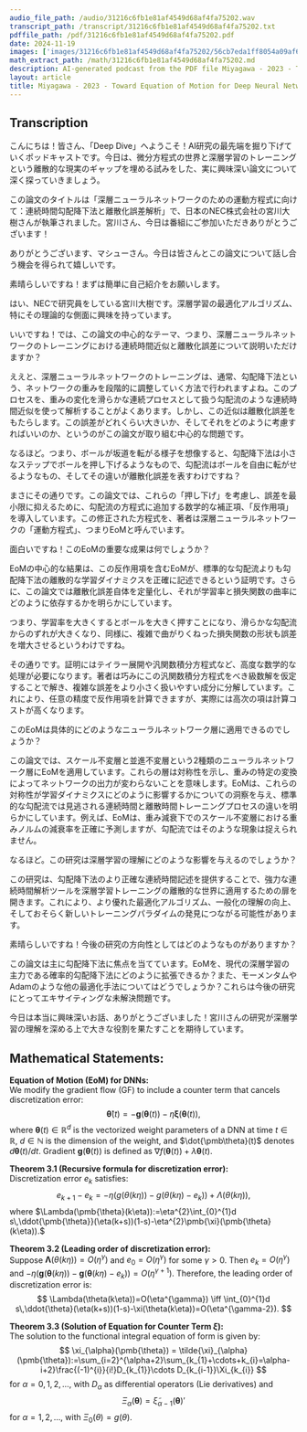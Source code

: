 ```yaml
---
audio_file_path: /audio/31216c6fb1e81af4549d68af4fa75202.wav
transcript_path: /transcript/31216c6fb1e81af4549d68af4fa75202.txt
pdffile_path: /pdf/31216c6fb1e81af4549d68af4fa75202.pdf
date: 2024-11-19
images: ['images/31216c6fb1e81af4549d68af4fa75202/56cb7eda1ff8054a09af6eb575d9f13a85d1ea2f992eef88b5e4fb408c4f3eeb.jpg', 'images/31216c6fb1e81af4549d68af4fa75202/bf40d08e31e394b0f61a763a8ec3f06704e2349f5e4d5610217682cd8535974b.jpg', 'images/31216c6fb1e81af4549d68af4fa75202/7a34dc3113f56f7f560d27edf7beedc9cf017fe249e41e196bef2c58d5c32942.jpg', 'images/31216c6fb1e81af4549d68af4fa75202/c6ae0298c755e4f3dc4fbf1a57270d592d35676b89ab69ddfcdf662d2a2b78a7.jpg', 'images/31216c6fb1e81af4549d68af4fa75202/d313a0ba202f57bd845fff8f7e44472b0a6417712664c87dcaa4db7ba36f2eaa.jpg', 'images/31216c6fb1e81af4549d68af4fa75202/352deb968d35fff93abc48bc4066b2508e3490ac451f7106a3b53dfa4cd2e6cd.jpg', 'images/31216c6fb1e81af4549d68af4fa75202/27f9c7868e1d05119243e466caf4067fc35f11155c7407fe3e0ae81f0421e33f.jpg', 'images/31216c6fb1e81af4549d68af4fa75202/1f9c798ea0985012d0f7d5e685dd5becf5235ec11bc0ca482311ed8566053b3e.jpg', 'images/31216c6fb1e81af4549d68af4fa75202/f8ce4796907eb0588ef879c214de1f9054102fa2ea641feb1c9cd5df854a827d.jpg', 'images/31216c6fb1e81af4549d68af4fa75202/0338df7c9ac052ab02fb0f3017ba71ed7953f67092583c733854b7924cfaec14.jpg', 'images/31216c6fb1e81af4549d68af4fa75202/fce55c28bdda549c1db39b199a5c87483702cba7f5639fcc2dc1f8a4f1425190.jpg']
math_extract_path: /math/31216c6fb1e81af4549d68af4fa75202.md
description: AI-generated podcast from the PDF file Miyagawa - 2023 - Toward Equation of Motion for Deep Neural Networks_JP / 31216c6fb1e81af4549d68af4fa75202
layout: article
title: Miyagawa - 2023 - Toward Equation of Motion for Deep Neural Networks_JP
---
```


## Transcription
こんにちは！皆さん、「Deep Dive」へようこそ！AI研究の最先端を掘り下げていくポッドキャストです。今日は、微分方程式の世界と深層学習のトレーニングという離散的な現実のギャップを埋める試みをした、実に興味深い論文について深く探っていきましょう。

この論文のタイトルは「深層ニューラルネットワークのための運動方程式に向けて：連続時間勾配降下法と離散化誤差解析」で、日本のNEC株式会社の宮川大樹さんが執筆されました。宮川さん、今日は番組にご参加いただきありがとうございます！

ありがとうございます、マシューさん。今日は皆さんとこの論文について話し合う機会を得られて嬉しいです。

素晴らしいですね！まずは簡単に自己紹介をお願いします。

はい、NECで研究員をしている宮川大樹です。深層学習の最適化アルゴリズム、特にその理論的な側面に興味を持っています。

いいですね！では、この論文の中心的なテーマ、つまり、深層ニューラルネットワークのトレーニングにおける連続時間近似と離散化誤差について説明いただけますか？

ええと、深層ニューラルネットワークのトレーニングは、通常、勾配降下法という、ネットワークの重みを段階的に調整していく方法で行われますよね。このプロセスを、重みの変化を滑らかな連続プロセスとして扱う勾配流のような連続時間近似を使って解析することがよくあります。しかし、この近似は離散化誤差をもたらします。この誤差がどれくらい大きいか、そしてそれをどのように考慮すればいいのか、というのがこの論文が取り組む中心的な問題です。

なるほど。つまり、ボールが坂道を転がる様子を想像すると、勾配降下法は小さなステップでボールを押し下げるようなもので、勾配流はボールを自由に転がせるようなもの、そしてその違いが離散化誤差を表すわけですね？

まさにその通りです。この論文では、これらの「押し下げ」を考慮し、誤差を最小限に抑えるために、勾配流の方程式に追加する数学的な補正項、「反作用項」を導入しています。この修正された方程式を、著者は深層ニューラルネットワークの「運動方程式」、つまりEoMと呼んでいます。

面白いですね！このEoMの重要な成果は何でしょうか？

EoMの中心的な結果は、この反作用項を含むEoMが、標準的な勾配流よりも勾配降下法の離散的な学習ダイナミクスを正確に記述できるという証明です。さらに、この論文では離散化誤差自体を定量化し、それが学習率と損失関数の曲率にどのように依存するかを明らかにしています。

つまり、学習率を大きくするとボールを大きく押すことになり、滑らかな勾配流からのずれが大きくなり、同様に、複雑で曲がりくねった損失関数の形状も誤差を増大させるというわけですね。

その通りです。証明にはテイラー展開や汎関数積分方程式など、高度な数学的な処理が必要になります。著者は巧みにこの汎関数積分方程式をべき級数解を仮定することで解き、複雑な誤差をより小さく扱いやすい成分に分解しています。これにより、任意の精度で反作用項を計算できますが、実際には高次の項は計算コストが高くなります。

このEoMは具体的にどのようなニューラルネットワーク層に適用できるのでしょうか？

この論文では、スケール不変層と並進不変層という2種類のニューラルネットワーク層にEoMを適用しています。これらの層は対称性を示し、重みの特定の変換によってネットワークの出力が変わらないことを意味します。EoMは、これらの対称性が学習ダイナミクスにどのように影響するかについての洞察を与え、標準的な勾配流では見逃される連続時間と離散時間トレーニングプロセスの違いを明らかにしています。例えば、EoMは、重み減衰下でのスケール不変層における重みノルムの減衰率を正確に予測しますが、勾配流ではそのような現象は捉えられません。

なるほど。この研究は深層学習の理解にどのような影響を与えるのでしょうか？

この研究は、勾配降下法のより正確な連続時間記述を提供することで、強力な連続時間解析ツールを深層学習トレーニングの離散的な世界に適用するための扉を開きます。これにより、より優れた最適化アルゴリズム、一般化の理解の向上、そしておそらく新しいトレーニングパラダイムの発見につながる可能性があります。

素晴らしいですね！今後の研究の方向性としてはどのようなものがありますか？

この論文は主に勾配降下法に焦点を当てています。EoMを、現代の深層学習の主力である確率的勾配降下法にどのように拡張できるか？また、モーメンタムやAdamのような他の最適化手法についてはどうでしょうか？これらは今後の研究にとってエキサイティングな未解決問題です。

今日は本当に興味深いお話、ありがとうございました！宮川さんの研究が深層学習の理解を深める上で大きな役割を果たすことを期待しています。



## Mathematical Statements:

**Equation of Motion (EoM) for DNNs:**  
We modify the gradient flow (GF) to include a counter term that cancels discretization error:
$$
\pmb{\dot{\theta}}(t)=-\pmb{g}(\pmb{\theta}(t))-\eta\pmb{\xi}(\pmb{\theta}(t)),
$$
where $\pmb{\theta}(t) \in \mathbb{R}^{d}$ is the vectorized weight parameters of a DNN at time $t \in \mathbb{R}$, $d \in \mathbb{N}$ is the dimension of the weight, and $\dot{\pmb\theta}(t)$ denotes $d\pmb{\theta}(t)/dt$. Gradient $\pmb{g}(\pmb{\theta}(t))$ is defined as $\nabla f(\pmb{\theta}(t))+\lambda\pmb{\theta}(t)$.

**Theorem 3.1 (Recursive formula for discretization error):**  
Discretization error $e_{k}$ satisfies:
$$
{e_{k+1}-e_{k}=-\eta\big(g(\theta(k\eta))-g(\theta(k\eta)-e_{k})\big)+\Lambda(\theta(k\eta))},
$$
where $\Lambda(\pmb{\theta}(k\eta)):=\eta^{2}\int_{0}^{1}d s\,\ddot{\pmb{\theta}}(\eta(k+s))(1-s)-\eta^{2}\pmb{\xi}(\pmb{\theta}(k\eta)).$

**Theorem 3.2 (Leading order of discretization error):**  
Suppose $\mathbf{\Lambda}(\theta(k\eta))=O(\eta^{\gamma})$ and $e_{0}=O(\eta^{\gamma})$ for some $\gamma>0$. Then $e_{k}=O(\eta^{\gamma})$ and $-\eta(\pmb{g}(\pmb{\theta}(k\eta))-\pmb{g}(\pmb{\theta}(k\eta)-e_{k}))=O(\eta^{\gamma+1})$. Therefore, the leading order of discretization error is:
$$
\Lambda(\theta(k\eta))=O(\eta^{\gamma}) \iff \int_{0}^{1}d s\,\ddot{\theta}(\eta(k+s))(1-s)-\xi(\theta(k\eta))=O(\eta^{\gamma-2}).
$$

**Theorem 3.3 (Solution of Equation for Counter Term $\xi$):**  
The solution to the functional integral equation of form is given by:
$$
\xi_{\alpha}(\pmb{\theta}) = \tilde{\xi}_{\alpha}(\pmb{\theta}):=\sum_{i=2}^{\alpha+2}\sum_{k_{1}+\cdots+k_{i}=\alpha-i+2}\frac{(-1)^{i}}{i!}D_{k_{1}}\cdots D_{k_{i-1}}\Xi_{k_{i}}
$$
for $\alpha=0,1,2,\ldots$, with $D_{\alpha}$ as differential operators (Lie derivatives) and $$\Xi_{\alpha}(\pmb{\theta}) = \tilde{\xi}_{\alpha-1}(\pmb{\theta})'$$ for $\alpha=1,2,\ldots,$ with $\Xi_{0}(\theta) = g(\theta)$.

